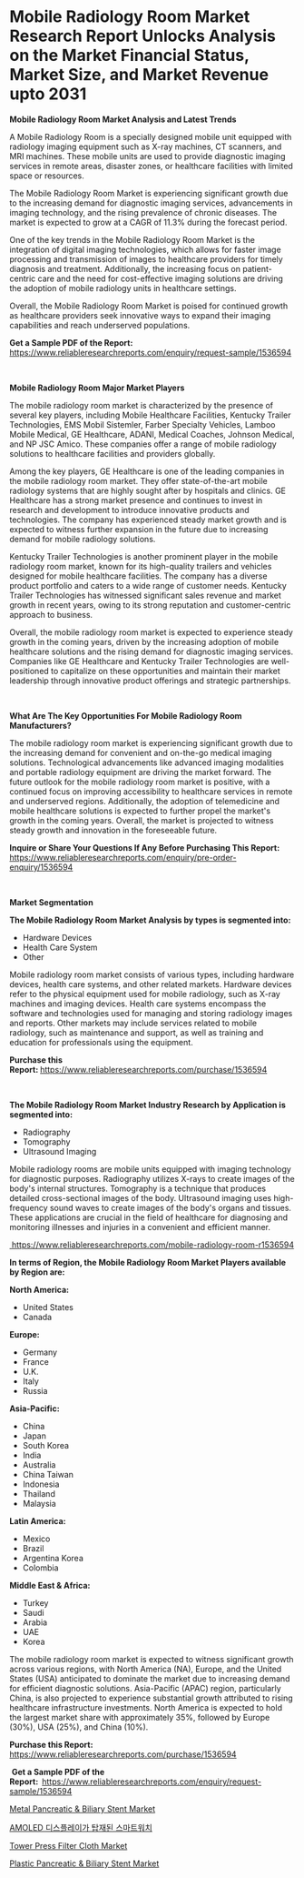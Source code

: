 <p><h1>Mobile Radiology Room Market Research Report Unlocks Analysis on the Market Financial Status, Market Size, and Market Revenue upto 2031</h1></p><p><strong>Mobile Radiology Room Market Analysis and Latest Trends</strong></p>
<p><p>A Mobile Radiology Room is a specially designed mobile unit equipped with radiology imaging equipment such as X-ray machines, CT scanners, and MRI machines. These mobile units are used to provide diagnostic imaging services in remote areas, disaster zones, or healthcare facilities with limited space or resources.</p><p>The Mobile Radiology Room Market is experiencing significant growth due to the increasing demand for diagnostic imaging services, advancements in imaging technology, and the rising prevalence of chronic diseases. The market is expected to grow at a CAGR of 11.3% during the forecast period.</p><p>One of the key trends in the Mobile Radiology Room Market is the integration of digital imaging technologies, which allows for faster image processing and transmission of images to healthcare providers for timely diagnosis and treatment. Additionally, the increasing focus on patient-centric care and the need for cost-effective imaging solutions are driving the adoption of mobile radiology units in healthcare settings.</p><p>Overall, the Mobile Radiology Room Market is poised for continued growth as healthcare providers seek innovative ways to expand their imaging capabilities and reach underserved populations.</p></p>
<p><strong>Get a Sample PDF of the Report:&nbsp;</strong> <a href="https://www.reliableresearchreports.com/enquiry/request-sample/1536594">https://www.reliableresearchreports.com/enquiry/request-sample/1536594</a></p>
<p>&nbsp;</p>
<p><strong>Mobile Radiology Room Major Market Players</strong></p>
<p><p>The mobile radiology room market is characterized by the presence of several key players, including Mobile Healthcare Facilities, Kentucky Trailer Technologies, EMS Mobil Sistemler, Farber Specialty Vehicles, Lamboo Mobile Medical, GE Healthcare, ADANI, Medical Coaches, Johnson Medical, and NP JSC Amico. These companies offer a range of mobile radiology solutions to healthcare facilities and providers globally.</p><p>Among the key players, GE Healthcare is one of the leading companies in the mobile radiology room market. They offer state-of-the-art mobile radiology systems that are highly sought after by hospitals and clinics. GE Healthcare has a strong market presence and continues to invest in research and development to introduce innovative products and technologies. The company has experienced steady market growth and is expected to witness further expansion in the future due to increasing demand for mobile radiology solutions.</p><p>Kentucky Trailer Technologies is another prominent player in the mobile radiology room market, known for its high-quality trailers and vehicles designed for mobile healthcare facilities. The company has a diverse product portfolio and caters to a wide range of customer needs. Kentucky Trailer Technologies has witnessed significant sales revenue and market growth in recent years, owing to its strong reputation and customer-centric approach to business.</p><p>Overall, the mobile radiology room market is expected to experience steady growth in the coming years, driven by the increasing adoption of mobile healthcare solutions and the rising demand for diagnostic imaging services. Companies like GE Healthcare and Kentucky Trailer Technologies are well-positioned to capitalize on these opportunities and maintain their market leadership through innovative product offerings and strategic partnerships.</p></p>
<p>&nbsp;</p>
<p><strong>What Are The Key Opportunities For Mobile Radiology Room Manufacturers?</strong></p>
<p><p>The mobile radiology room market is experiencing significant growth due to the increasing demand for convenient and on-the-go medical imaging solutions. Technological advancements like advanced imaging modalities and portable radiology equipment are driving the market forward. The future outlook for the mobile radiology room market is positive, with a continued focus on improving accessibility to healthcare services in remote and underserved regions. Additionally, the adoption of telemedicine and mobile healthcare solutions is expected to further propel the market's growth in the coming years. Overall, the market is projected to witness steady growth and innovation in the foreseeable future.</p></p>
<p><strong>Inquire or Share Your Questions If Any Before Purchasing This Report:</strong> <a href="https://www.reliableresearchreports.com/enquiry/pre-order-enquiry/1536594">https://www.reliableresearchreports.com/enquiry/pre-order-enquiry/1536594</a></p>
<p>&nbsp;</p>
<p><strong>Market Segmentation</strong></p>
<p><strong>The Mobile Radiology Room Market Analysis by types is segmented into:</strong></p>
<p><ul><li>Hardware Devices</li><li>Health Care System</li><li>Other</li></ul></p>
<p><p>Mobile radiology room market consists of various types, including hardware devices, health care systems, and other related markets. Hardware devices refer to the physical equipment used for mobile radiology, such as X-ray machines and imaging devices. Health care systems encompass the software and technologies used for managing and storing radiology images and reports. Other markets may include services related to mobile radiology, such as maintenance and support, as well as training and education for professionals using the equipment.</p></p>
<p><strong>Purchase this Report:&nbsp;</strong><a href="https://www.reliableresearchreports.com/purchase/1536594">https://www.reliableresearchreports.com/purchase/1536594</a></p>
<p>&nbsp;</p>
<p><strong>The Mobile Radiology Room Market Industry Research by Application is segmented into:</strong></p>
<p><ul><li>Radiography</li><li>Tomography</li><li>Ultrasound Imaging</li></ul></p>
<p><p>Mobile radiology rooms are mobile units equipped with imaging technology for diagnostic purposes. Radiography utilizes X-rays to create images of the body's internal structures. Tomography is a technique that produces detailed cross-sectional images of the body. Ultrasound imaging uses high-frequency sound waves to create images of the body's organs and tissues. These applications are crucial in the field of healthcare for diagnosing and monitoring illnesses and injuries in a convenient and efficient manner.</p></p>
<p><a href="https://www.reliableresearchreports.com/mobile-radiology-room-r1536594">&nbsp;https://www.reliableresearchreports.com/mobile-radiology-room-r1536594</a></p>
<p><strong>In terms of Region, the Mobile Radiology Room Market Players available by Region are:</strong></p>
<p>
    <p> <strong> North America: </strong>
        <ul>
            <li>United States</li>
            <li>Canada</li>
        </ul>
        </p> 
    <p> <strong> Europe: </strong>
        <ul>
            <li>Germany</li>
            <li>France</li>
            <li>U.K.</li>
            <li>Italy</li>
            <li>Russia</li>
        </ul>
        </p> 
    <p> <strong> Asia-Pacific: </strong>
        <ul>
            <li>China</li>
            <li>Japan</li>
            <li>South Korea</li>
            <li>India</li>
            <li>Australia</li>
            <li>China Taiwan</li>
            <li>Indonesia</li>
            <li>Thailand</li>
            <li>Malaysia</li>
        </ul>
        </p> 
    <p> <strong> Latin America: </strong>
        <ul>
            <li>Mexico</li>
            <li>Brazil</li>
            <li>Argentina Korea</li>
            <li>Colombia</li>
        </ul>
        </p> 
    <p> <strong> Middle East & Africa: </strong>
        <ul>
            <li>Turkey</li>
            <li>Saudi</li>
            <li>Arabia</li>
            <li>UAE</li>
            <li>Korea</li>
        </ul>
    </p>
    </p>
<p><p>The mobile radiology room market is expected to witness significant growth across various regions, with North America (NA), Europe, and the United States (USA) anticipated to dominate the market due to increasing demand for efficient diagnostic solutions. Asia-Pacific (APAC) region, particularly China, is also projected to experience substantial growth attributed to rising healthcare infrastructure investments. North America is expected to hold the largest market share with approximately 35%, followed by Europe (30%), USA (25%), and China (10%).</p></p>
<p><strong>Purchase this Report: </strong><a href="https://www.reliableresearchreports.com/purchase/1536594">https://www.reliableresearchreports.com/purchase/1536594</a></p>
<p>&nbsp;<strong>Get a Sample PDF of the Report:&nbsp;&nbsp;</strong><a href="https://www.reliableresearchreports.com/enquiry/request-sample/1536594">https://www.reliableresearchreports.com/enquiry/request-sample/1536594</a></p>
<p><strong></strong></p>
<p><p><a href="https://github.com/timeliteaut/Market-Research-Report-List-2/blob/main/metal-pancreatic-biliary-stent-market.md">Metal Pancreatic & Biliary Stent Market</a></p><p><a href="https://github.com/durgin521/Market-Research-Report-List-1/blob/main/617671646623.md">AMOLED 디스플레이가 탑재된 스마트워치</a></p><p><a href="https://issuu.com/reportprime-2/docs/tower-press-filter-cloth-market-size-2030.pptx">Tower Press Filter Cloth Market</a></p><p><a href="https://github.com/seekum/Market-Research-Report-List-2/blob/main/plastic-pancreatic-biliary-stent-market.md">Plastic Pancreatic & Biliary Stent Market</a></p></p>